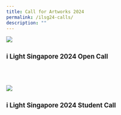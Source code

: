 ```yaml
---
title: Call for Artworks 2024
permalink: /ilsg24-calls/
description: ""
---
```

<a href="/ilsg24-calls/open-call"><img src="/images/ilsg203%20website%20last%20call(%20opencall).jpg" align="left"></a>
<br>
<p style="font-size:17px; line-height:40px">
<b>i Light Singapore 2024 Open Call</b><br><br>

	
<a href="/ilsg24-calls/student-call"><img src="/images/ilsg203%20website-lastcall(Student%20Call).jpg" align="left"></a>
<br>
</p><p style="font-size:17px; line-height:40px">
<b>i Light Singapore 2024 Student Call</b></p>
